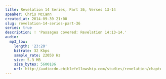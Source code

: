 ```yaml
---
title: Revelation 14 Series, Part 36, Verses 13-14
speaker: Chris McCann
created_at: 2014-09-30 21:00
slug: revelation-14-series-part-36
series: true
description: ! 'Passages covered: Revelation 14:13-14.'
audio:
  mp3_low:
    length: '23:20'
    bitrate: 32 Kbps
    sample_rate: 22050 Hz
    size: 5.3 MB
    size_bytes: 5600186
    url: http://audiocdn.ebiblefellowship.com/studies/revelation/chapter-14/2014.09.30_McCann_-_Revelation_14_Series_Part_36.mp3
---
```

